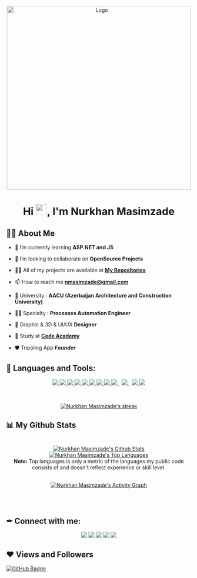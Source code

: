 <div align="center">
  <a href="https://www.instagram.com/nurxan02/?igshid=1ugpxpzj9lvza">
    <img src="https://lh3.googleusercontent.com/fife/AAWUweXt5KozBVGt6yeWcT74e5pPti-gAD-UTdo6ODDrRMeAFqFjOhmgrXyEeiIR-fMx5J2Q6mBssWLjyV4GPt0_b0nG_Y8DQRSZXi9RUsXc8zKKAqcHIIldLEJtHq1CQXpHkFa--_kdxO6_wj8eDV-6I5qGxL52sj-O3yy8eCNtGmmZQkJKzYYOqqkMX1ScBZFK5gm8XhciHO58B-QvubNbI80u7Y-ENfTfGm6X_HsM8mCGqRAzEKf7ddzkl4uMLjI_SzsH7VvvJB6-0VVzO5QrthdQqDIHbQbhUd9xFxqcasrJ-thlra0DVsF6iUkmFTgoPAGzMjxmkXYnnT_FeC_-k2OUh-vmSsHl6Ea6wIA9K9mJBU7h3kSogDRPJqRmYS_FdExu-mP-RmMtaOctqth6B8tODONR9MYt_P4irQ_RzoVLJsNhW2bDjj7f2w7nc_MWQO7qNMSE1fAOBh37jlXDykvZi8U5-6S5SjSoN-vn3-dInF_w4AG_ygva3Ga64yHMkFgw8deLcapDT3yxyuTtw7i1IqF2qMibRO5UP8I5a1PiHODTwyZH-ItS2ZwEBnqCQpWldKJbdNmkbkSssXx077o0ze9qXG7JTVo2dgc3aqv-3azBytxBJp2MAJ1Dip8q8a-A0rUjwWBFRdBwRySzV4WufLxed6Qd3wxvTA3F4u4cU8TfGsp2U4XDEf5mv6Zjz2BWS92mz3G5HZrfpadWhyCDhAewuPGwV4A=w1920-h661-ft" alt="Logo" width="500" height="auto">
  </a>


<h1 align="center">Hi <img src="https://raw.githubusercontent.com/MartinHeinz/MartinHeinz/master/wave.gif" width="30px">, I'm Nurkhan Masimzade</h1>
<div align="start">

## 🙋‍♂️ About Me

- 🌱 I’m currently learning **ASP.NET and JS**

- 👯 I’m looking to collaborate on **OpenSource Projects**

- 👨‍💻 All of my projects are available at **[My Repositories](https://github.com/nurxan02?tab=repositories)**

- 📫 How to reach me **nmasimzade@gmail.com**
  
- 📖 University : **AACU (Azerbaijan Architecture and Construction University)**
  
- 👨‍💻 Specialty : **Processes Automation Engineer**
  
- 🎨 Graphic & 3D & UI/UX **Designer**
  
- 📱 Study at [**Code Academy**](http://code.edu.az/)
  
- 🛡️ Tripoling App ***Founder***

## 🚀 Languages and Tools:

<p align="center"> 
    <a href="https://developer.mozilla.org/en-US/docs/Web/JavaScript" target="_blank"> <img src="https://img.icons8.com/color/48/000000/javascript.png"/> </a> 
    <a href="https://www.w3schools.com/html/default.asp" target="_blank"> <img src="https://img.icons8.com/color/48/000000/html-5.png"/> </a> 
    <a href="https://www.w3schools.com/css/" target="_blank"> <img src="https://img.icons8.com/color/48/000000/css3.png"/> </a> 
    <a href="https://getbootstrap.com" target="_blank"> <img src="https://img.icons8.com/color/48/000000/bootstrap.png"/> </a> 
    <a href="https://www.python.org" target="_blank"> <img src="https://img.icons8.com/color/48/000000/python.png"/> </a> 
    <a href="https://www.reactjs.org" target="_blank"> <img src="https://img.icons8.com/office//000000/react.png"/> </a>  
    <a href="https://sass-lang.com/" target="_blank"> <img src="https://img.icons8.com/color/48/000000/sass-avatar.png"/> </a>
    <a href="https://azure.microsoft.com/en-us/" target="_blank"> <img src="https://img.icons8.com/fluency/48/000000/azure-1.png"/> </a>
    <a style="padding-right:8px;" href="https://docs.microsoft.com/en-us/dotnet/csharp/" target="_blank"> <img src="https://img.icons8.com/color/48/000000/c-sharp-logo.png"/> </a> 
    <a style="padding-right:8px;" href="https://www.mysql.com/" target="_blank"> <img src="https://img.icons8.com/fluent/50/000000/mysql-logo.png"/> </a>
    <a href="https://firebase.google.com/" target="_blank"> <img src="https://img.icons8.com/color/48/000000/firebase.png"/> </a>    
    <a href="https://git-scm.com/" target="_blank"> <img src="https://img.icons8.com/color/48/000000/git.png"/> </a> 
    
</p>
  
  </br>
  
  <p align="center">
    <a href="https://github.com/SubhamRaoniar28/github-readme-streak-stats">
        <img title="🔥 Get streak stats for your profile at git.io/streak-stats" alt="Nurkhan Masimzade's streak" src="https://github-readme-streak-stats.herokuapp.com/?user=nurxan02&theme=black-ice&hide_border=true&stroke=0000&background=060A0CD0"/>
    </a>
</p>

  ## 📊 My Github Stats
<div align="center">
  

  <br/>
    <a href="https://github.com/SubhamRaoniar28/github-readme-stats"><img alt="Nurkhan Masimzade's Github Stats" src="https://github-readme-stats.vercel.app/api?username=nurxan02&show_icons=true&count_private=true&theme=react&hide_border=true&bg_color=0D1117" /></a>
  <a href="https://github.com/SubhamRaoniar28/github-readme-stats"><img alt="Nurkhan Masimzade's Top Languages" src="https://github-readme-stats.vercel.app/api/top-langs/?username=nurxan02&langs_count=8&count_private=true&layout=compact&theme=react&hide_border=true&bg_color=0D1117" /></a>
  <br/>
  <b>Note:</b> Top languages is only a metric of the languages my public code consists of and doesn't reflect experience or skill level.


<br/>
<br/>

<a href="https://github.com/SubhamRaoniar28/github-readme-activity-graph"><img alt="Nurkhan Masimzade's Activity Graph" src="https://activity-graph.herokuapp.com/graph?username=nurxan02&bg_color=0D1117&color=5BCDEC&line=5BCDEC&point=FFFFFF&hide_border=true" /></a>

<br/>
<br/>
<div align="start">

## ✒ Connect with me:
<p align="center">
<div align="center">
  

<a href = "https://www.linkedin.com/in/nurxan-masimzade-b210261a3"><img src="https://img.icons8.com/fluent/48/000000/linkedin.png"/></a>
<a href = "https://twitter.com/thenurkhan"><img src="https://img.icons8.com/fluent/48/000000/twitter.png"/></a>
<a href = "https://www.instagram.com/nurxan02/"><img src="https://img.icons8.com/fluent/48/000000/instagram-new.png"/></a>
<a href = "https://www.facebook.com/Mr.Nurkhan"><img src="https://img.icons8.com/fluent/48/000000/facebook-new.png"/></a>
<a href = "mailto:nmasimzade@gmail.com"><img src="https://img.icons8.com/fluent/48/000000/gmail-new.png"/></a>

</p>
<div align="start">

## ❤ Views and Followers
<a href="https://github.com/nurxan02?tab=followers"><img src="https://img.shields.io/github/followers/SubhamRaoniar28?label=Followers&style=social" alt="GitHub Badge"></a>
